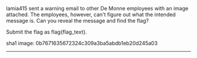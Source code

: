 lamia415 sent a warning email to other De Monne employees with an image attached. The employees, however, can't figure out what the intended message is. Can you reveal the message and find the flag?

Submit the flag as flag{flag_text}.

sha1 image: 0b7671635672324c309a3ba5abdb1eb20d245a03

----------------------------------------------------------------


